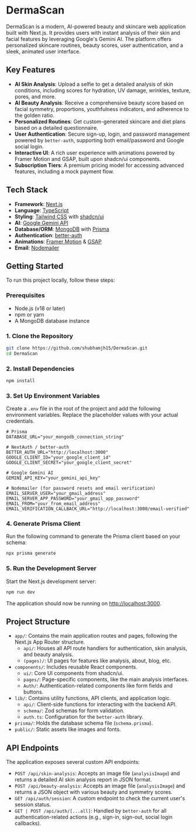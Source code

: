 # DermaScan


DermaScan is a modern, AI-powered beauty and skincare web application built with Next.js. It provides users with instant analysis of their skin and facial features by leveraging Google's Gemini AI. The platform offers personalized skincare routines, beauty scores, user authentication, and a sleek, animated user interface.

## Key Features

- **AI Skin Analysis**: Upload a selfie to get a detailed analysis of skin conditions, including scores for hydration, UV damage, wrinkles, texture, pores, and more.
- **AI Beauty Analysis**: Receive a comprehensive beauty score based on facial symmetry, proportions, youthfulness indicators, and adherence to the golden ratio.
- **Personalized Routines**: Get custom-generated skincare and diet plans based on a detailed questionnaire.
- **User Authentication**: Secure sign-up, login, and password management powered by `better-auth`, supporting both email/password and Google social login.
- **Interactive UI**: A rich user experience with animations powered by Framer Motion and GSAP, built upon shadcn/ui components.
- **Subscription Tiers**: A premium pricing model for accessing advanced features, including a mock payment flow.


## Tech Stack

- **Framework**: [Next.js](https://nextjs.org/)
- **Language**: [TypeScript](https://www.typescriptlang.org/)
- **Styling**: [Tailwind CSS](https://tailwindcss.com/) with [shadcn/ui](https://ui.shadcn.com/)
- **AI**: [Google Gemini API](https://ai.google.dev/)
- **Database/ORM**: [MongoDB](https://www.mongodb.com/) with [Prisma](https://www.prisma.io/)
- **Authentication**: [better-auth](https://www.npmjs.com/package/better-auth)
- **Animations**: [Framer Motion](https://www.framer.com/motion/) & [GSAP](https://gsap.com/)
- **Email**: [Nodemailer](https://nodemailer.com/)

## Getting Started

To run this project locally, follow these steps:

### Prerequisites

- Node.js (v18 or later)
- npm or yarn
- A MongoDB database instance

### 1. Clone the Repository

```bash
git clone https://github.com/shubhamjh15/DermaScan.git
cd DermaScan
```

### 2. Install Dependencies

```bash
npm install
```

### 3. Set Up Environment Variables

Create a `.env` file in the root of the project and add the following environment variables. Replace the placeholder values with your actual credentials.

```env
# Prisma
DATABASE_URL="your_mongodb_connection_string"

# NextAuth / better-auth
BETTER_AUTH_URL="http://localhost:3000"
GOOGLE_CLIENT_ID="your_google_client_id"
GOOGLE_CLIENT_SECRET="your_google_client_secret"

# Google Gemini AI
GEMINI_API_KEY="your_gemini_api_key"

# Nodemailer (for password resets and email verification)
EMAIL_SERVER_USER="your_gmail_address"
EMAIL_SERVER_APP_PASSWORD="your_gmail_app_password"
EMAIL_FROM="your_from_email_address"
EMAIL_VERIFICATION_CALLBACK_URL="http://localhost:3000/email-verified"
```

### 4. Generate Prisma Client

Run the following command to generate the Prisma client based on your schema:

```bash
npx prisma generate
```

### 5. Run the Development Server

Start the Next.js development server:

```bash
npm run dev
```

The application should now be running on [http://localhost:3000](http://localhost:3000).

## Project Structure

- `app/`: Contains the main application routes and pages, following the Next.js App Router structure.
  - `api/`: Houses all API route handlers for authentication, skin analysis, and beauty analysis.
  - `(pages)/`: UI pages for features like analysis, about, blog, etc.
- `components/`: Includes reusable React components.
  - `ui/`: Core UI components from shadcn/ui.
  - `pages/`: Page-specific components, like the main analysis interfaces.
  - `Auth/`: Authentication-related components like form fields and buttons.
- `lib/`: Contains utility functions, API clients, and application logic.
  - `api/`: Client-side functions for interacting with the backend API.
  - `schema/`: Zod schemas for form validation.
  - `auth.ts`: Configuration for the `better-auth` library.
- `prisma/`: Holds the database schema file (`schema.prisma`).
- `public/`: Static assets like images and fonts.

## API Endpoints

The application exposes several custom API endpoints:

- `POST /api/skin-analysis`: Accepts an image file (`analysisImage`) and returns a detailed AI skin analysis report in JSON format.
- `POST /api/beauty-analysis`: Accepts an image file (`analysisImage`) and returns a JSON object with various beauty and symmetry scores.
- `GET /api/auth/session`: A custom endpoint to check the current user's session status.
- `GET | POST /api/auth/[...all]`: Handled by `better-auth` for all authentication-related actions (e.g., sign-in, sign-out, social login callbacks).
